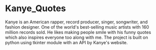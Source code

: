 # Kanye_Quotes
Kanye is an American rapper, record producer, singer, songwriter, and fashion designer. One of the world's best-selling music artists with 160 million records sold. He likes making people smile with his funny quotes which also inspires everyone too along with me. The project is built on python using  tkinter module with an API by Kanye's website.
